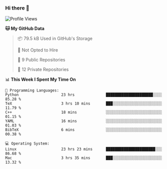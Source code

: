 ### Hi there 👋

<!--
**huayuan4396/huayuan4396** is a ✨ _special_ ✨ repository because its `README.md` (this file) appears on your GitHub profile.

Here are some ideas to get you started:

- 🔭 I’m currently working on ...
- 🌱 I’m currently learning ...
- 👯 I’m looking to collaborate on ...
- 🤔 I’m looking for help with ...
- 💬 Ask me about ...
- 📫 How to reach me: ...
- 😄 Pronouns: ...
- ⚡ Fun fact: ...
-->

<!--START_SECTION:waka-->
![Profile Views](http://img.shields.io/badge/Profile%20Views-2-blue)

**🐱 My GitHub Data** 

> 📦 79.5 kB Used in GitHub's Storage 
 > 
> 🚫 Not Opted to Hire
 > 
> 📜 9 Public Repositories 
 > 
> 🔑 12 Private Repositories 
 > 
📊 **This Week I Spent My Time On** 

```text
💬 Programming Languages: 
Python                   23 hrs              █████████████████████░░░░   85.28 % 
TeX                      3 hrs 10 mins       ███░░░░░░░░░░░░░░░░░░░░░░   11.79 % 
C++                      18 mins             ░░░░░░░░░░░░░░░░░░░░░░░░░   01.15 % 
YAML                     16 mins             ░░░░░░░░░░░░░░░░░░░░░░░░░   01.03 % 
BibTeX                   6 mins              ░░░░░░░░░░░░░░░░░░░░░░░░░   00.38 % 

💻 Operating System: 
Linux                    23 hrs 23 mins      ██████████████████████░░░   86.68 % 
Mac                      3 hrs 35 mins       ███░░░░░░░░░░░░░░░░░░░░░░   13.32 % 
```


<!--END_SECTION:waka-->
